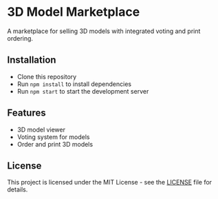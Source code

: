 # 3D Model Marketplace

A marketplace for selling 3D models with integrated voting and print ordering.

## Installation
- Clone this repository
- Run `npm install` to install dependencies
- Run `npm start` to start the development server

## Features
- 3D model viewer
- Voting system for models
- Order and print 3D models

## License
This project is licensed under the MIT License - see the [LICENSE](LICENSE) file for details.

